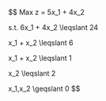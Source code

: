 $$
Max z = 5x_1 + 4x_2

s.t. 6x_1 + 4x_2 \leqslant 24

x_1 + x_2 \leqslant 6

x_1 + x_2 \leqslant 1

 x_2 \leqslant 2

x_1,x_2 \geqslant 0
$$
